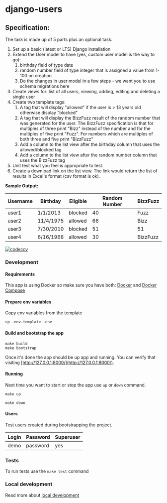 # django-users

## Specification:

The task is made up of 5 parts plus an optional task.
1. Set up a basic (latest or LTS) Django installation
2. Extend the User model to have (yes, custom user model is the way to go):
   1. birthday field of type date
   2. random number field of type integer that is assigned a value from 1-100 on creation
   3. Do the changes in user model in a few steps - we want you to use schema migrations here
3. Create views for: list of all users, viewing, adding, editing and deleting a single user
4. Create two template tags:
   1. A tag that will display "allowed" if the user is > 13 years old otherwise display
   "blocked"
   2. A tag that will display the BizzFuzz result of the random number that was generated for the user. The BizzFuzz specification is that for multiples of three print "Bizz" instead of the number and for the multiples of five print "Fuzz". For numbers which are multiples of both three and five print "BizzFuzz"
   3. Add a column to the list view after the birthday column that uses the allowed/blocked tag
   4. Add a column to the list view after the random number column that uses the BizzFuzz tag
5. Unit test what you feel is appropriate to test.
6. Create a download link on the list view. The link would return the list of results in Excel's format (csv format is ok).

**Sample Output:**

| Username | Birthday | Eligible | Random Number | BizzFuzz |
|----------|----------|----------|---------------|----------|
| user1 | 1/1/2013 | blocked | 40 | Fuzz |
| user2 | 11/4/1975 | allowed | 66 | Bizz |
| user3 | 7/30/2010 | blocked | 51 | 51 |
| user4 | 6/16/1968 | allowed | 30 | BizzFuzz |

[![codecov](https://codecov.io/gh/dzbrozek/django-users/branch/main/graph/badge.svg?token=Y06p3pzdwL)](https://codecov.io/gh/dzbrozek/django-users)


### Development

#### Requirements

This app is using Docker so make sure you have both: [Docker](https://docs.docker.com/install/)
and [Docker Compose](https://docs.docker.com/compose/install/)

#### Prepare env variables

Copy env variables from the template

```
cp .env.template .env
```

#### Build and bootstrap the app

```
make build
make bootstrap
```

Once it's done the app should be up app and running. You can verify that visiting [http://127.0.0.1:8000/](http://127.0.0.1:8000/).

#### Running

Next time you want to start or stop the app use `up` or `down` command.

```
make up
```

```
make down
```

#### Users

Test users created during bootstrapping the project.

| Login    | Password | Superuser |
|----------|----------|-----------|
| demo     | password | yes       |

### Tests

To run tests use the `make test` command

### Local development

Read more about [local development](./docs/DEV.md)
